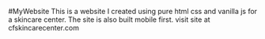 #MyWebsite
This is a website I created using pure html css and vanilla js for a skincare center. The site is also built mobile first. 
visit site at cfskincarecenter.com
